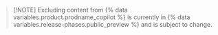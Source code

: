 > [!NOTE] Excluding content from {% data variables.product.prodname_copilot %} is currently in {% data variables.release-phases.public_preview %} and is subject to change.
